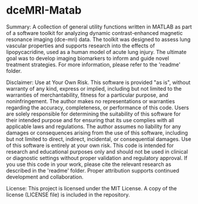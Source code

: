 # dceMRI-Matab
Summary: A collection of general utility functions written in MATLAB as part of a software toolkit for analyzing dynamic contrast-enhanced magnetic resonance imaging (dce-mri) data. The toolkit was designed to assess lung vascular properties and supports research into the effects of lipopycacridine, used as a human model of acute lung injury. The ultimate goal was to develop imaging biomarkers to inform and guide novel treatment strategies. For more information, please refer to the 'readme' folder.

Disclaimer: Use at Your Own Risk. This software is provided "as is", without warranty of any kind, express or implied, including but not limited to the warranties of merchantability, fitness for a particular purpose, and noninfringement. The author makes no representations or warranties regarding the accuracy, completeness, or performance of this code. Users are solely responsible for determining the suitability of this software for their intended purpose and for ensuring that its use complies with all applicable laws and regulations. The author assumes no liability for any damages or consequences arising from the use of this software, including but not limited to direct, indirect, incidental, or consequential damages. Use of this software is entirely at your own risk. This code is intended for research and educational purposes only and should not be used in clinical or diagnostic settings without proper validation and regulatory approval. If you use this code in your work, please cite the relevant research as described in the 'readme' folder. Proper attribution supports continued development and collaboration.

License: This project is licensed under the MIT License. A copy of the license (LICENSE file) is included in the repository.
